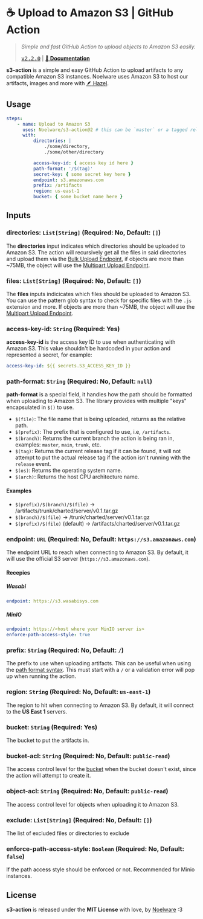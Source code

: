 # ☕ Upload to Amazon S3 | GitHub Action

> _Simple and fast GitHub Action to upload objects to Amazon S3 easily._
>
> <kbd><a href="https://github.com/Noelware/s3-action/releases/v2.2.0">v2.2.0</a></kbd> | [:scroll: **Documentation**](https://s3.noelware.org)

**s3-action** is a simple and easy GitHub Action to upload artifacts to any compatible Amazon S3 instances. Noelware uses Amazon S3 to host our artifacts, images and more with [:feather: Hazel](https://noelware.org/hazel).

## Usage

```yaml
steps:
    - name: Upload to Amazon S3
      uses: Noelware/s3-action@2 # this can be `master` or a tagged release
      with:
          directories: |
              ./some/directory,
              ./some/other/directory

          access-key-id: { access key id here }
          path-format: '/$(tag)'
          secret-key: { some secret key here }
          endpoint: s3.amazonaws.com
          prefix: /artifacts
          region: us-east-1
          bucket: { some bucket name here }
```

## Inputs

### directories: `List[String]` (Required: No, Default: `[]`)

The **directories** input indicates which directories should be uploaded to Amazon S3. The action will recursively get all the files in said directories and upload them via the [Bulk Upload Endpoint](#), if objects are more than ~75MB, the object will use the [Multipart Upload Endpoint](#).

### files: `List[String]` (Required: No, Default: `[]`)

The **files** inputs indicicates which files should be uploaded to Amazon S3. You can use the pattern glob syntax to check for specific files with the `.js` extension and more. If objects are more than ~75MB, the object will use the [Multipart Upload Endpoint](#).

### access-key-id: `String` (Required: Yes)

**access-key-id** is the access key ID to use when authenticating with Amazon S3. This value shouldn't be hardcoded in your action and represented a secret, for example:

```yaml
access-key-id: ${{ secrets.S3_ACCESS_KEY_ID }}
```

### path-format: `String` (Required: No, Default: `null`)

**path-format** is a special field, it handles how the path should be formatted when uploading to Amazon S3. The library provides with multiple "keys" encapsulated in `$()` to use.

-   `$(file)`: The file name that is being uploaded, returns as the relative path.
-   `$(prefix)`: The prefix that is configured to use, i.e, `/artifacts`.
-   `$(branch)`: Returns the current branch the action is being ran in, examples: `master`, `main`, `trunk`, etc.
-   `$(tag)`: Returns the current release tag if it can be found, it will not attempt to put the actual release tag if the action isn't running with the `release` event.
-   `$(os)`: Returns the operating system name.
-   `$(arch)`: Returns the host CPU architecture name.

#### Examples

-   `$(prefix)/$(branch)/$(file)` -> /artifacts/trunk/charted/server/v0.1.tar.gz
-   `$(branch)/$(file)` -> /trunk/charted/server/v0.1.tar.gz
-   `$(prefix)/$(file)` (default) -> /artifacts/charted/server/v0.1.tar.gz

### endpoint: `URL` (Required: No, Default: `https://s3.amazonaws.com`)

The endpoint URL to reach when connecting to Amazon S3. By default, it will use the official S3 server (`https://s3.amazonaws.com`).

#### Recepies

##### Wasabi

```yaml
endpoint: https://s3.wasabisys.com
```

##### MinIO

```yaml
endpoint: https://<host where your MinIO server is>
enforce-path-access-style: true
```

### prefix: `String` (Required: No, Default: `/`)

The prefix to use when uploading artifacts. This can be useful when using the [path format syntax](#path-format-string-required-no). This must start with a `/` or a validation error will pop up when running the action.

### region: `String` (Required: No, Default: `us-east-1`)

The region to hit when connecting to Amazon S3. By default, it will connect to the **US East 1** servers.

### bucket: `String` (Required: Yes)

The bucket to put the artifacts in.

### bucket-acl: `String` (Required: No, Default: `public-read`)

The access control level for the [bucket](#bucket-string-required-yes) when the bucket doesn't exist, since the action will attempt to create it.

### object-acl: `String` (Required: No, Default: `public-read`)

The access control level for objects when uploading it to Amazon S3.

### exclude: `List[String]` (Required: No, Default: `[]`)

The list of excluded files or directories to exclude

### enforce-path-access-style: `Boolean` (Required: No, Default: `false`)

If the path access style should be enforced or not. Recommended for Minio instances.

## License

**s3-action** is released under the **MIT License** with love, by [Noelware](https://noelware.org) :3
